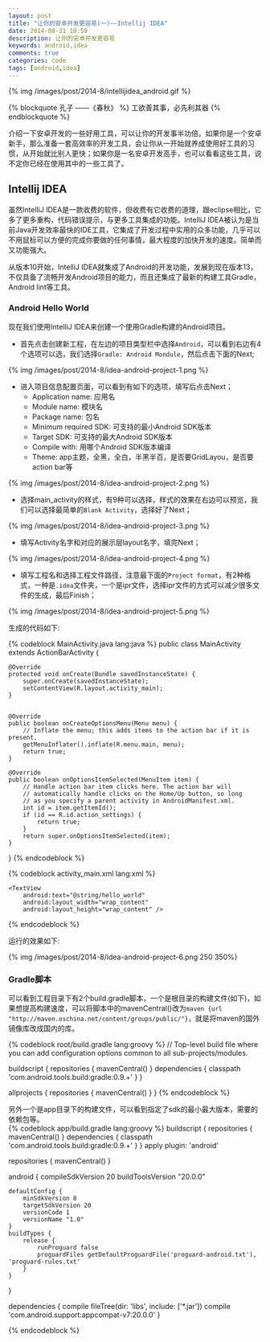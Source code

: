 ```yaml
---
layout: post
title: "让你的安卓开发更容易(一)——Intellij IDEA"
date: 2014-08-31 10:59
description: 让你的安卓开发更容易
keywords: android,idea
comments: true
categories: code
tags: [android,idea]
---
```

  
{% img /images/post/2014-8/intellijidea_android.gif %}  
  
{% blockquote 孔子 ——《春秋》 %}
工欲善其事，必先利其器
{% endblockquote %}

介绍一下安卓开发的一些好用工具，可以让你的开发事半功倍。如果你是一个安卓新手，那么准备一套高效率的开发工具，会让你从一开始就养成使用好工具的习惯，从开始就比别人更快；如果你是一名安卓开发高手，也可以看看这些工具，说不定你已经在使用其中的一些工具了。
<!--more-->

## Intellij IDEA
虽然IntelliJ IDEA是一款收费的软件，但收费有它收费的道理，跟eclipse相比，它多了更多重构，代码错误提示，与更多工具集成的功能。IntelliJ IDEA被认为是当前Java开发效率最快的IDE工具，它集成了开发过程中实用的众多功能，几乎可以不用鼠标可以方便的完成你要做的任何事情，最大程度的加快开发的速度。简单而又功能强大。  
  
从版本10开始，IntelliJ IDEA就集成了Android的开发功能，发展到现在版本13，不仅具备了流畅开发Android项目的能力，而且还集成了最新的构建工具Gradle，Android lint等工具。  
  
### Android Hello World
现在我们使用IntelliJ IDEA来创建一个使用Gradle构建的Android项目。   
  
* 首先点击创建新工程，在左边的项目类型栏中选择`Android`，可以看到右边有4个选项可以选，我们选择`Gradle: Android Mondule`，然后点击下面的Next;  
  
{% img /images/post/2014-8/idea-android-project-1.png %}  
  
* 进入项目信息配置页面，可以看到有如下的选项，填写后点击Next；
	* Application name: 应用名
	* Module name: 模块名
	* Package name: 包名
	* Minimum required SDK: 可支持的最小Android SDK版本
	* Target SDK: 可支持的最大Android SDK版本
	* Compile with: 用哪个Android SDK版本编译
	* Theme: app主题，全黑，全白，半黑半百，是否要GridLayou，是否要action bar等
  
{% img /images/post/2014-8/idea-android-project-2.png %}  
  
* 选择main_activity的样式，有9种可以选择，样式的效果在右边可以预览，我们可以选择最简单的`Blank Activity`，选择好了Next；
  
{% img /images/post/2014-8/idea-android-project-3.png %}  
  
* 填写Activity名字和对应的展示层layout名字，填完Next；
  
{% img /images/post/2014-8/idea-android-project-4.png %}  
  
* 填写工程名和选择工程文件路径，注意最下面的`Project format`，有2种格式，一种是`.idea`文件夹，一个是ipr文件，选择ipr文件的方式可以减少很多文件的生成，最后Finish；
  
{% img /images/post/2014-8/idea-android-project-5.png %}  
  
生成的代码如下:  
  
{% codeblock MainActivity.java lang:java %}
public class MainActivity extends ActionBarActivity {

    @Override
    protected void onCreate(Bundle savedInstanceState) {
        super.onCreate(savedInstanceState);
        setContentView(R.layout.activity_main);
    }


    @Override
    public boolean onCreateOptionsMenu(Menu menu) {
        // Inflate the menu; this adds items to the action bar if it is present.
        getMenuInflater().inflate(R.menu.main, menu);
        return true;
    }

    @Override
    public boolean onOptionsItemSelected(MenuItem item) {
        // Handle action bar item clicks here. The action bar will
        // automatically handle clicks on the Home/Up button, so long
        // as you specify a parent activity in AndroidManifest.xml.
        int id = item.getItemId();
        if (id == R.id.action_settings) {
            return true;
        }
        return super.onOptionsItemSelected(item);
    }
}
{% endcodeblock %}   
  
{% codeblock activity_main.xml lang:xml %}
<RelativeLayout xmlns:android="http://schemas.android.com/apk/res/android"
    xmlns:tools="http://schemas.android.com/tools"
    android:layout_width="match_parent"
    android:layout_height="match_parent"
    android:paddingLeft="@dimen/activity_horizontal_margin"
    android:paddingRight="@dimen/activity_horizontal_margin"
    android:paddingTop="@dimen/activity_vertical_margin"
    android:paddingBottom="@dimen/activity_vertical_margin"
    tools:context="com.github.zzm.myapplication1.app.MainActivity">

    <TextView
        android:text="@string/hello_world"
        android:layout_width="wrap_content"
        android:layout_height="wrap_content" />

</RelativeLayout>
{% endcodeblock %}   
  
运行的效果如下:  
  
{% img /images/post/2014-8/idea-android-project-6.png 250 350%}  
  
### Gradle脚本
可以看到工程目录下有2个build.gradle脚本，一个是根目录的构建文件(如下)，如果想提高构建速度，可以将脚本中的mavenCentral()改为`maven {url "http://maven.oschina.net/content/groups/public/"}`，就是将maven的国外镜像库改成国内的库。  
  
{% codeblock root/build.gradle lang:groovy %}
// Top-level build file where you can add configuration options common to all sub-projects/modules.

buildscript {
    repositories {
        mavenCentral()
    }
    dependencies {
        classpath 'com.android.tools.build:gradle:0.9.+'
    }
}

allprojects {
    repositories {
        mavenCentral()
    }
}
{% endcodeblock %}   
  
另外一个是app目录下的构建文件，可以看到指定了sdk的最小最大版本，需要的依赖包等。  
{% codeblock app/build.gradle lang:groovy %}
buildscript {
    repositories {
        mavenCentral()
    }
    dependencies {
        classpath 'com.android.tools.build:gradle:0.9.+'
    }
}
apply plugin: 'android'

repositories {
    mavenCentral()
}

android {
    compileSdkVersion 20
    buildToolsVersion "20.0.0"

    defaultConfig {
        minSdkVersion 8
        targetSdkVersion 20
        versionCode 1
        versionName "1.0"
    }
    buildTypes {
        release {
            runProguard false
            proguardFiles getDefaultProguardFile('proguard-android.txt'), 'proguard-rules.txt'
        }
    }
}

dependencies {
    compile fileTree(dir: 'libs', include: ['*.jar'])
    compile 'com.android.support:appcompat-v7:20.0.0'
}

{% endcodeblock %}   


